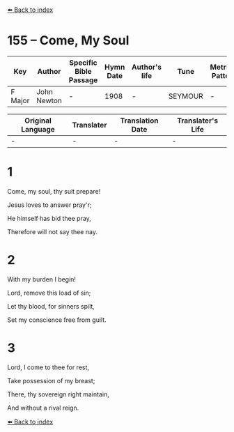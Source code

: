 [⬅️ Back to index](../README.md)

# 155 – Come,  My Soul

Key | Author   | Specific Bible Passage     |Hymn Date |Author's life |Tune |Metrical Pattern   |Composer/Source
-- | --------- | ---------------------------|----------|--------------|-----|-------------------|-------------  
F Major |John Newton |- |1908 |- |SEYMOUR |- |C. M. Von Weber

Original Language | Translater | Translation Date   | Translater's Life  
----------------- | --------- | --------------------|-------------     
\- |- |- |-




# 1

Come, my soul, thy suit prepare!

Jesus loves to answer pray'r;

He himself has bid thee pray,

Therefore will not say thee nay.



# 2

With my burden I begin!

Lord, remove this load of sin;

Let thy blood, for sinners spilt,

Set my conscience free from guilt.



# 3

Lord, I come to thee for rest,

Take possession of my breast;

There, thy sovereign right maintain,

And without a rival reign.

[⬅️ Back to index](../README.md)
